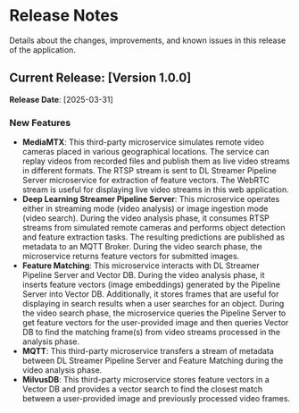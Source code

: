 <!--
# How to Use This Template

1. **Purpose**:
   - Summarize new features, improvements, bug fixes, and known issues for each release.
   - Help developers quickly understand updates and adapt workflows accordingly.

2. **Content Customization**:
   - Replace placeholders (e.g., `[Version X.X.X]`, `[YYYY-MM-DD]`, `<description>`) with specific release details.
   - Refer to the user stories in comments to understand what information developers expect to find.

3. **Style Guidelines**:
   - Use bullet points and concise descriptions for clarity.
   - Organize changes by category: New Features, Improvements, Bug Fixes, and Known Issues.
   - Use active voice and developer-focused language.
   - Follow the **Microsoft Developer Writing Style Guide**.

4. **GitHub Copilot Can Help**:
   - **For Style Adherence**:
     - This template specifys the style guide to be followed, ask Copilot to check.
     - Copilot can generate suggestions in line with the specified writing style.
   - **To Validate Content Completeness**:
     - The template includes in comments the user stories and acceptance criteria to be fulfilled by its content in each section. Copilot can check if you included all required information.
5. **Validation**:
   - Verify all details, links, and formatting before publishing.
   - Ensure that descriptions are accurate and actionable.

-->

# Release Notes

Details about the changes, improvements, and known issues in this release of the
application.

## Current Release: [Version 1.0.0]

**Release Date**: [2025-03-31]

### New Features

<!--
**Guidelines for New Features**:
1. **What to Include**:
   - Summarize new capabilities introduced in this release.
   - Highlight how these features help developers or solve common challenges.
   - Link to relevant guides or instructions for using the feature.
2. **Example**:
   - **Feature**: Added multi-camera configuration support.
     - **Benefit**: Enables developers to monitor larger areas in real-time.
     - [Learn More](./how-to-customize.md)
-->

- **MediaMTX**: This third-party microservice simulates remote video cameras
  placed in various geographical locations. The service can replay videos from
  recorded files and publish them as live video streams in different formats.
  The RTSP stream is sent to DL Streamer Pipeline Server microservice for
  extraction of feature vectors. The WebRTC stream is useful for displaying live
  video streams in this web application.
- **Deep Learning Streamer Pipeline Server**: This microservice operates either
  in streaming mode (video analysis) or image ingestion mode (video search).
  During the video analysis phase, it consumes RTSP streams from simulated
  remote cameras and performs object detection and feature extraction tasks. The
  resulting predictions are published as metadata to an MQTT Broker. During the
  video search phase, the microservice returns feature vectors for submitted
  images.
- **Feature Matching**: This microservice interacts with DL Streamer Pipeline
  Server and Vector DB. During the video analysis phase, it inserts feature
  vectors (image embeddings) generated by the Pipeline Server into Vector DB.
  Additionally, it stores frames that are useful for displaying in search
  results when a user searches for an object. During the video search phase, the
  microservice queries the Pipeline Server to get feature vectors for the
  user-provided image and then queries Vector DB to find the matching frame(s)
  from video streams processed in the analysis phase.
- **MQTT**: This third-party microservice transfers a stream of metadata between
  DL Streamer Pipeline Server and Feature Matching during the video analysis
  phase.
- **MilvusDB**: This third-party microservice stores feature vectors in a Vector
  DB and provides a vector search to find the closest match between a
  user-provided image and previously processed video frames.
